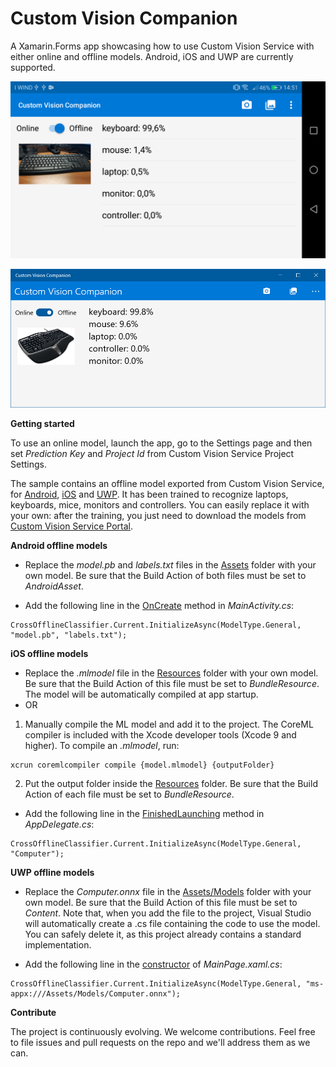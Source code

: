 # Custom Vision Companion

A Xamarin.Forms app showcasing how to use Custom Vision Service with either online and offline models. Android, iOS and UWP are currently supported.

![A screenshot of the Android version](https://raw.githubusercontent.com/DotNetToscana/CustomVisionCompanion/master/Screenshots/Android-1.png)

![A screenshot of the UWP version](https://raw.githubusercontent.com/DotNetToscana/CustomVisionCompanion/master/Screenshots/Uwp-1.png)

**Getting started**

To use an online model, launch the app, go to the Settings page and then set *Prediction Key* and *Project Id* from Custom Vision Service Project Settings.

The sample contains an offline model exported from Custom Vision Service, for [Android](https://github.com/DotNetToscana/CustomVisionCompanion/tree/master/Src/CustomVisionCompanion/CustomVisionCompanion.Android/Assets), [iOS](https://github.com/DotNetToscana/CustomVisionCompanion/blob/master/Src/CustomVisionCompanion/CustomVisionCompanion.iOS/Resources/Computer.mlmodel) and [UWP](https://github.com/DotNetToscana/CustomVisionCompanion/blob/master/Src/CustomVisionCompanion/CustomVisionCompanion.UWP/Assets/Models/Computer.onnx). It has been trained to recognize laptops, keyboards, mice, monitors and controllers. You can easily replace it with your own: after the training, you just need to download the models from [Custom Vision Service Portal](https://docs.microsoft.com/en-us/azure/cognitive-services/custom-vision-service/export-your-model).

**Android offline models**

- Replace the *model.pb* and *labels.txt* files in the [Assets](https://github.com/DotNetToscana/CustomVisionCompanion/tree/master/Src/CustomVisionCompanion/CustomVisionCompanion.Android/Assets) folder with your own model. Be sure that the Build Action of both files must be set to *AndroidAsset*.

- Add the following line in the [OnCreate](https://github.com/DotNetToscana/CustomVisionCompanion/blob/master/Src/CustomVisionCompanion/CustomVisionCompanion.Android/MainActivity.cs#L31) method in *MainActivity.cs*:

```
CrossOfflineClassifier.Current.InitializeAsync(ModelType.General, "model.pb", "labels.txt");
```

**iOS offline models**

- Replace the *.mlmodel* file in the [Resources](https://github.com/DotNetToscana/CustomVisionCompanion/tree/master/Src/CustomVisionCompanion/CustomVisionCompanion.iOS/Resources) folder with your own model. Be sure that the Build Action of this file must be set to *BundleResource*. The model will be automatically compiled at app startup.
- OR
1. Manually compile the ML model and add it to the project. The CoreML compiler is included with the Xcode developer tools (Xcode 9 and higher). To compile an *.mlmodel*, run:

```
xcrun coremlcompiler compile {model.mlmodel} {outputFolder}
```

2. Put the output folder inside the [Resources](https://github.com/DotNetToscana/CustomVisionCompanion/tree/master/Src/CustomVisionCompanion/CustomVisionCompanion.iOS/Resources) folder. Be sure that the Build Action of each file must be set to *BundleResource*.

- Add the following line in the [FinishedLaunching](https://github.com/DotNetToscana/CustomVisionCompanion/blob/master/Src/CustomVisionCompanion/CustomVisionCompanion.iOS/AppDelegate.cs#L47) method in *AppDelegate.cs*:

```
CrossOfflineClassifier.Current.InitializeAsync(ModelType.General, "Computer");
```

**UWP offline models**

- Replace the *Computer.onnx* file in the [Assets/Models](https://github.com/DotNetToscana/CustomVisionCompanion/tree/master/Src/CustomVisionCompanion/CustomVisionCompanion.UWP/Assets/Models) folder with your own model. Be sure that the Build Action of this file must be set to *Content*. Note that, when you add the file to the project, Visual Studio will automatically create a .cs file containing the code to use the model. You can safely delete it, as this project already contains a standard implementation.

- Add the following line in the [constructor](https://github.com/DotNetToscana/CustomVisionCompanion/blob/master/Src/CustomVisionCompanion/CustomVisionCompanion.UWP/MainPage.xaml.cs#L28) of *MainPage.xaml.cs*:

```
CrossOfflineClassifier.Current.InitializeAsync(ModelType.General, "ms-appx:///Assets/Models/Computer.onnx");
```

**Contribute**

The project is continuously evolving. We welcome contributions. Feel free to file issues and pull requests on the repo and we'll address them as we can.
